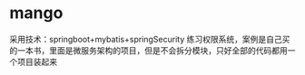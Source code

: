 # mango
采用技术：springboot+mybatis+springSecurity
练习权限系统，案例是自己买的一本书，里面是微服务架构的项目，但是不会拆分模块，只好全部的代码都用一个项目装起来
